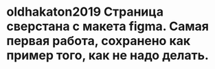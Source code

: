 # oldhakaton2019 Страница сверстана с макета figma. Самая первая работа, сохранено как пример того, как не надо делать.
